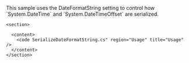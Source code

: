 <?xml version="1.0" encoding="utf-8"?>
<topic id="SerializeDateFormatString" revisionNumber="1">
  <developerConceptualDocument xmlns="http://ddue.schemas.microsoft.com/authoring/2003/5" xmlns:xlink="http://www.w3.org/1999/xlink">This sample uses the DateFormatString
      setting to control how `System.DateTime` and `System.DateTimeOffset` are serialized.

    <section>

      <content>
        <code SerializeDateFormatString.cs" region="Usage" title="Usage" />
      </content>
    </section>
